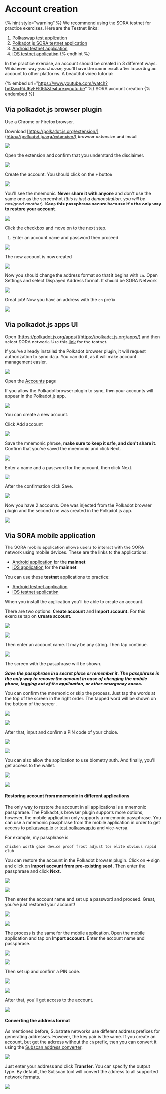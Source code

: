 # Account creation

{% hint style="warning" %}
We recommend using the SORA testnet for practice exercises. Here are the Testnet links:

1. [Polkaswap test application](https://test.polkaswap.io/)
2. [Polkadot js SORA testnet application](https://polkadot.js.org/apps/?rpc=wss%3A%2F%2Fws.stage.sora2.soramitsu.co.jp#/explorer)
3. [Android testnet application](https://play.google.com/store/apps/details?id=jp.co.soramitsu.sora.communitytesting\&hl=en\&gl=US)
4. [iOS testnet application](https://testflight.apple.com/join/670hF438)
{% endhint %}

In the practice exercise, an account should be created in 3 different ways. Whichever way you choose, you'll have the same result after importing an account to other platforms. A beautiful video tutorial:

{% embed url="https://www.youtube.com/watch?t=0&v=RdJ6yFFl06k&feature=youtu.be" %}
SORA account creation
{% endembed %}

## Via polkadot.js browser plugin

Use a Chrome or Firefox browser.

Download [https://polkadot.js.org/extension/](https://polkadot.js.org/extension/) browser extension and install

![](<../.gitbook/assets/Untitled (4).png>)

Open the extension and confirm that you understand the disclaimer.

![](<../.gitbook/assets/Untitled (1) (8).png>)

Create the account. You should click on the `+` button

![](<../.gitbook/assets/Untitled (2) (2).png>)

You'll see the mnemonic. **Never share it with anyone** and don't use the same one as the screenshot (_this is just a demonstration, you will be assigned another_). **Keep this passphrase secure because it's the only way to restore your account.**

![](<../.gitbook/assets/Untitled (3) (11).png>)

Click the checkbox and move on to the next step.

1. Enter an account name and password then proceed

![](<../.gitbook/assets/Untitled (4) (4).png>)

The new account is now created

![](<../.gitbook/assets/Untitled (5) (11).png>)

Now you should change the address format so that it begins with `cn`. Open Settings and select Displayed Address format. It should be SORA Network

![](<../.gitbook/assets/Untitled (6).png>)

Great job! Now you have an address with the `cn` prefix

![](<../.gitbook/assets/Untitled (7) (2).png>)

## Via polkadot.js apps UI

Open [https://polkadot.js.org/apps/](https://polkadot.js.org/apps/) and then select SORA network. Use this [link](https://polkadot.js.org/apps/?rpc=wss%3A%2F%2Fws.stage.sora2.soramitsu.co.jp#/explorer) for the testnet.

If you've already installed the Polkadot browser plugin, it will request authorization to sync data. You can do it, as it will make account management easier.

![](<../.gitbook/assets/Untitled (8).png>)

Open the [Accounts](https://polkadot.js.org/apps/?rpc=wss%3A%2F%2Fws.stage.sora2.soramitsu.co.jp#/accounts) page

If you allow the Polkadot browser plugin to sync, then your accounts will appear in the Polkadot.js app.

![](<../.gitbook/assets/Untitled (9) (1).png>)

You can create a new account.

Click Add account

![](<../.gitbook/assets/Untitled (10) (2).png>)

Save the mnemonic phrase, **make sure to keep it safe, and don't share it**. Confirm that you've saved the mnemonic and click Next.

![](<../.gitbook/assets/Untitled (11) (3).png>)

Enter a name and a password for the account, then click Next.

![](<../.gitbook/assets/Untitled (12) (1).png>)

After the confirmation click Save.

![](<../.gitbook/assets/Untitled (13) (4).png>)

Now you have 2 accounts. One was injected from the Polkadot browser plugin and the second one was created in the Polkadot js app.

![](<../.gitbook/assets/Untitled (14) (2).png>)

## Via SORA mobile application

The SORA mobile application allows users to interact with the SORA network using mobile devices. These are the links to the applications:

* [Android application](https://play.google.com/store/apps/details?id=jp.co.soramitsu.sora) for the **mainnet**
* [iOS application](https://apps.apple.com/us/app/sora-dae/id1457566711) for the **mainnet**

You can use these **testnet** applications to practice:

* [Android testnet application](https://play.google.com/store/apps/details?id=jp.co.soramitsu.sora.communitytesting\&hl=en\&gl=US)
* [iOS testnet application](https://testflight.apple.com/join/670hF438)

When you install the application you'll be able to create an account.

There are two options: **Create account** and **Import account.** For this exercise tap on **Create account.**

![](../.gitbook/assets/Screenshot\_20210914-093519\_Soralution.jpg)

![](../.gitbook/assets/Screenshot\_20210914-093528\_Soralution.jpg)

Then enter an account name. It may be any string. Then tap continue.

![](../.gitbook/assets/Screenshot\_20210914-093542\_Soralution.jpg)

The screen with the passphrase will be shown.

_**Save the passphrase in a secret place or remember it. The passphrase is the only way to recover the account in case of changing the mobile phone, logging out of the application, or other emergency cases.**_

You can confirm the mnemonic or skip the process. Just tap the words at the top of the screen in the right order. The tapped word will be shown on the bottom of the screen.

![](<../.gitbook/assets/Untitled (15).png>)

![](<../.gitbook/assets/Untitled (16) (1).png>)

After that, input and confirm a PIN code of your choice.&#x20;

![](../.gitbook/assets/Screenshot\_20210914-093632\_Soralution.jpg)

![](<../.gitbook/assets/Screenshot\_20210914-093625\_Soralution (1).jpg>)

You can also allow the application to use biometry auth. And finally, you'll get access to the wallet.

![](../.gitbook/assets/Screenshot\_20210914-093653\_Soralution.jpg)

![](../.gitbook/assets/Screenshot\_20210914-093703\_Soralution.jpg)

#### Restoring account from mnemonic in different applications

The only way to restore the account in all applications is a mnemonic passphrase. The Polkadot.js browser plugin supports more options, however, the mobile application only supports a mnemonic passphrase. You can use a mnemonic passphrase from the mobile application in order to get access to [polkaswap.io](http://polkaswap.io) or [test.polkaswap.io](http://test.polkaswap.io) and vice-versa.

For example, my passphrase is

`chicken worth gaze device proof frost adjust toe elite obvious rapid club`

You can restore the account in the Polkadot browser plugin. Click on ➕ sign and click on **Import account from pre-existing seed.** Then enter the passphrase and click **Next.**

![](<../.gitbook/assets/Untitled (17) (2).png>)

![](<../.gitbook/assets/Untitled (18) (1).png>)

Then enter the account name and set up a password and proceed. Great, you've just restored your account!

![](<../.gitbook/assets/Untitled (19) (1).png>)

![](<../.gitbook/assets/Untitled (20) (2).png>)

The process is the same for the mobile application. Open the mobile application and tap on **Import account.** Enter the account name and passphrase.

![](../.gitbook/assets/Screenshot\_20210914-100351\_Soralution.jpg)

![](../.gitbook/assets/Screenshot\_20210914-100535\_Soralution.jpg)

Then set up and confirm a PIN code.&#x20;

![](../.gitbook/assets/Screenshot\_20210914-100545\_Soralution.jpg)

![](../.gitbook/assets/Screenshot\_20210914-100551\_Soralution.jpg)

After that, you'll get access to the account.

![](../.gitbook/assets/Screenshot\_20210914-100600\_Soralution.jpg)

#### Converting the address format

As mentioned before, Substrate networks use different address prefixes for generating addresses. However, the key pair is the same. If you create an account, but get the address without the `cn` prefix, then you can convert it using the [Subscan address converter](https://sora.subscan.io/tools/ss58\_transform).

![](<../.gitbook/assets/Untitled (21).png>)

Just enter your address and click **Transfer**. You can specify the output type. By default, the Subscan tool will convert the address to all supported network formats.

![](<../.gitbook/assets/Untitled (22) (1).png>)
